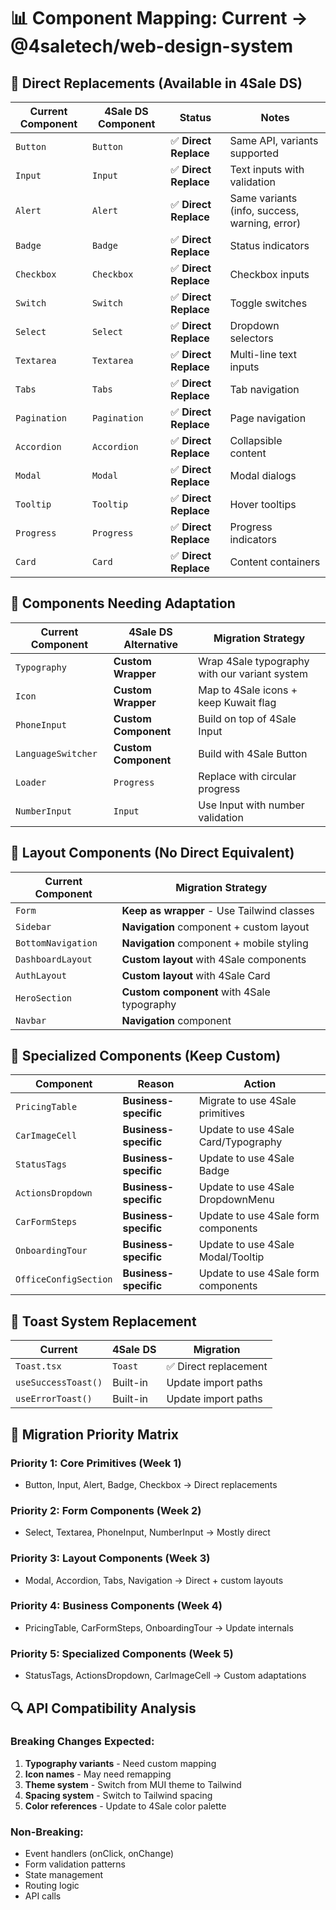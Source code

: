 # 📊 Component Mapping: Current → @4saletech/web-design-system

## 🎯 Direct Replacements (Available in 4Sale DS)

| Current Component | 4Sale DS Component | Status | Notes |
|------------------|-------------------|---------|-------|
| `Button` | `Button` | ✅ **Direct Replace** | Same API, variants supported |
| `Input` | `Input` | ✅ **Direct Replace** | Text inputs with validation |
| `Alert` | `Alert` | ✅ **Direct Replace** | Same variants (info, success, warning, error) |
| `Badge` | `Badge` | ✅ **Direct Replace** | Status indicators |
| `Checkbox` | `Checkbox` | ✅ **Direct Replace** | Checkbox inputs |
| `Switch` | `Switch` | ✅ **Direct Replace** | Toggle switches |
| `Select` | `Select` | ✅ **Direct Replace** | Dropdown selectors |
| `Textarea` | `Textarea` | ✅ **Direct Replace** | Multi-line text inputs |
| `Tabs` | `Tabs` | ✅ **Direct Replace** | Tab navigation |
| `Pagination` | `Pagination` | ✅ **Direct Replace** | Page navigation |
| `Accordion` | `Accordion` | ✅ **Direct Replace** | Collapsible content |
| `Modal` | `Modal` | ✅ **Direct Replace** | Modal dialogs |
| `Tooltip` | `Tooltip` | ✅ **Direct Replace** | Hover tooltips |
| `Progress` | `Progress` | ✅ **Direct Replace** | Progress indicators |
| `Card` | `Card` | ✅ **Direct Replace** | Content containers |

## 🔄 Components Needing Adaptation

| Current Component | 4Sale DS Alternative | Migration Strategy |
|------------------|----------------------|-------------------|
| `Typography` | **Custom Wrapper** | Wrap 4Sale typography with our variant system |
| `Icon` | **Custom Wrapper** | Map to 4Sale icons + keep Kuwait flag |
| `PhoneInput` | **Custom Component** | Build on top of 4Sale Input |
| `LanguageSwitcher` | **Custom Component** | Build with 4Sale Button |
| `Loader` | `Progress` | Replace with circular progress |
| `NumberInput` | `Input` | Use Input with number validation |

## 🎨 Layout Components (No Direct Equivalent)

| Current Component | Migration Strategy |
|------------------|-------------------|
| `Form` | **Keep as wrapper** - Use Tailwind classes |
| `Sidebar` | **Navigation** component + custom layout |
| `BottomNavigation` | **Navigation** component + mobile styling |
| `DashboardLayout` | **Custom layout** with 4Sale components |
| `AuthLayout` | **Custom layout** with 4Sale Card |
| `HeroSection` | **Custom component** with 4Sale typography |
| `Navbar` | **Navigation** component |

## 🔧 Specialized Components (Keep Custom)

| Component | Reason | Action |
|-----------|---------|---------|
| `PricingTable` | **Business-specific** | Migrate to use 4Sale primitives |
| `CarImageCell` | **Business-specific** | Update to use 4Sale Card/Typography |
| `StatusTags` | **Business-specific** | Update to use 4Sale Badge |
| `ActionsDropdown` | **Business-specific** | Update to use 4Sale DropdownMenu |
| `CarFormSteps` | **Business-specific** | Update to use 4Sale form components |
| `OnboardingTour` | **Business-specific** | Update to use 4Sale Modal/Tooltip |
| `OfficeConfigSection` | **Business-specific** | Update to use 4Sale form components |

## 📝 Toast System Replacement

| Current | 4Sale DS | Migration |
|---------|----------|-----------|
| `Toast.tsx` | `Toast` | ✅ Direct replacement |
| `useSuccessToast()` | Built-in | Update import paths |
| `useErrorToast()` | Built-in | Update import paths |

## 🎯 Migration Priority Matrix

### **Priority 1: Core Primitives (Week 1)**
- Button, Input, Alert, Badge, Checkbox → Direct replacements

### **Priority 2: Form Components (Week 2)**  
- Select, Textarea, PhoneInput, NumberInput → Mostly direct

### **Priority 3: Layout Components (Week 3)**
- Modal, Accordion, Tabs, Navigation → Direct + custom layouts

### **Priority 4: Business Components (Week 4)**
- PricingTable, CarFormSteps, OnboardingTour → Update internals

### **Priority 5: Specialized Components (Week 5)**
- StatusTags, ActionsDropdown, CarImageCell → Custom adaptations

## 🔍 API Compatibility Analysis

### **Breaking Changes Expected:**
1. **Typography variants** - Need custom mapping
2. **Icon names** - May need remapping
3. **Theme system** - Switch from MUI theme to Tailwind
4. **Spacing system** - Switch to Tailwind spacing
5. **Color references** - Update to 4Sale color palette

### **Non-Breaking:**
- Event handlers (onClick, onChange)
- Form validation patterns
- State management
- Routing logic
- API calls 